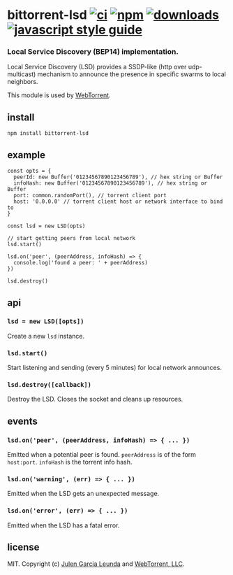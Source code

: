 # bittorrent-lsd [![ci][ci-image]][ci-url] [![npm][npm-image]][npm-url] [![downloads][downloads-image]][downloads-url] [![javascript style guide][standard-image]][standard-url]

[ci-image]: https://github.com/webtorrent/bittorrent-lsd/actions/workflows/ci.yml/badge.svg?branch=master

[ci-url]: https://github.com/webtorrent/bittorrent-lsd/actions/workflows/ci.yml

[npm-image]: https://img.shields.io/npm/v/bittorrent-lsd.svg

[npm-url]: https://npmjs.org/package/bittorrent-lsd

[downloads-image]: https://img.shields.io/npm/dm/bittorrent-lsd.svg

[downloads-url]: https://npmjs.org/package/bittorrent-lsd

[standard-image]: https://img.shields.io/badge/code_style-standard-brightgreen.svg

[standard-url]: https://standardjs.com

### Local Service Discovery (BEP14) implementation.

Local Service Discovery (LSD) provides a SSDP-like (http over udp-multicast) mechanism to announce the presence in specific swarms to local neighbors.

This module is used by [WebTorrent](http://webtorrent.io).

## install

```
npm install bittorrent-lsd
```

## example

```
const opts = {
  peerId: new Buffer('01234567890123456789'), // hex string or Buffer
  infoHash: new Buffer('01234567890123456789'), // hex string or Buffer
  port: common.randomPort(), // torrent client port
  host: '0.0.0.0' // torrent client host or network interface to bind to
}

const lsd = new LSD(opts)

// start getting peers from local network
lsd.start()

lsd.on('peer', (peerAddress, infoHash) => {
  console.log('found a peer: ' + peerAddress)
})

lsd.destroy()
```

## api

### `lsd = new LSD([opts])`

Create a new `lsd` instance.

### `lsd.start()`

Start listening and sending (every 5 minutes) for local network announces.

### `lsd.destroy([callback])`

Destroy the LSD. Closes the socket and cleans up resources.

## events

### `lsd.on('peer', (peerAddress, infoHash) => { ... })`

Emitted when a potential peer is found. `peerAddress` is of the form `host:port`. `infoHash` is the torrent info hash.

### `lsd.on('warning', (err) => { ... })`

Emitted when the LSD gets an unexpected message.

### `lsd.on('error', (err) => { ... })`

Emitted when the LSD has a fatal error.

## license

MIT. Copyright (c) [Julen Garcia Leunda](https://github.com/hicom150) and [WebTorrent, LLC](https://webtorrent.io).
